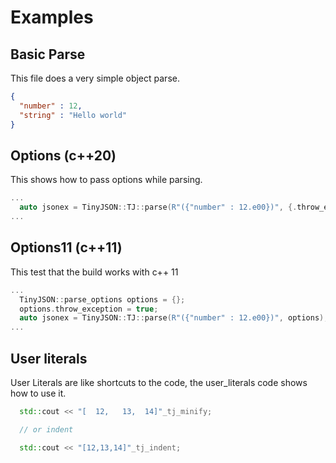 # Examples

## Basic Parse

This file does a very simple object parse.

```json
{
  "number" : 12,
  "string" : "Hello world"
}
```

## Options (c++20)

This shows how to pass options while parsing.

```cpp
...
  auto jsonex = TinyJSON::TJ::parse(R"({"number" : 12.e00})", {.throw_exception = true  });
...
```

## Options11 (c++11)

This test that the build works with c++ 11

```cpp
...
  TinyJSON::parse_options options = {};
  options.throw_exception = true;
  auto jsonex = TinyJSON::TJ::parse(R"({"number" : 12.e00})", options);
...
```

## User literals

User Literals are like shortcuts to the code, the user_literals code shows how to use it.

```cpp
  std::cout << "[  12,   13,  14]"_tj_minify;

  // or indent

  std::cout << "[12,13,14]"_tj_indent;
```

